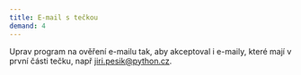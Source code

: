 ```yaml
---
title: E-mail s tečkou
demand: 4
---
```


Uprav program na ověření e-mailu tak, aby akceptoval i e-maily, které mají v první části tečku, např jiri.pesik@python.cz.
